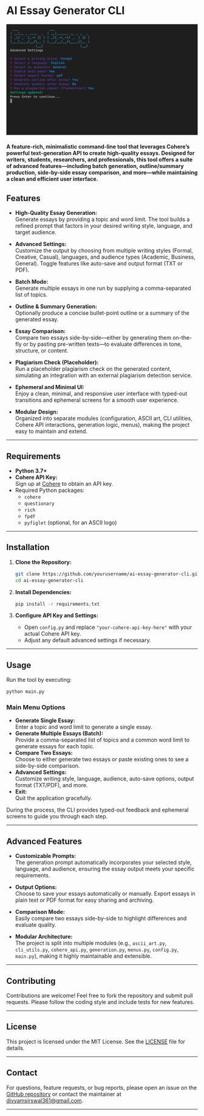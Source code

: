 # AI Essay Generator CLI

![AI Essay Generator CLI Screenshot](./assets/image.png)

#### A feature-rich, minimalistic command-line tool that leverages Cohere’s powerful text-generation API to create high-quality essays. Designed for writers, students, researchers, and professionals, this tool offers a suite of advanced features—including batch generation, outline/summary production, side-by-side essay comparison, and more—while maintaining a clean and efficient user interface.

## Features

- **High-Quality Essay Generation:**  
  Generate essays by providing a topic and word limit. The tool builds a refined prompt that factors in your desired writing style, language, and target audience.

- **Advanced Settings:**  
  Customize the output by choosing from multiple writing styles (Formal, Creative, Casual), languages, and audience types (Academic, Business, General). Toggle features like auto-save and output format (TXT or PDF).

- **Batch Mode:**  
  Generate multiple essays in one run by supplying a comma-separated list of topics.

- **Outline & Summary Generation:**  
  Optionally produce a concise bullet-point outline or a summary of the generated essay.

- **Essay Comparison:**  
  Compare two essays side-by-side—either by generating them on-the-fly or by pasting pre-written texts—to evaluate differences in tone, structure, or content.

- **Plagiarism Check (Placeholder):**  
  Run a placeholder plagiarism check on the generated content, simulating an integration with an external plagiarism detection service.

- **Ephemeral and Minimal UI:**  
  Enjoy a clean, minimal, and responsive user interface with typed-out transitions and ephemeral screens for a smooth user experience.

- **Modular Design:**  
  Organized into separate modules (configuration, ASCII art, CLI utilities, Cohere API interactions, generation logic, menus), making the project easy to maintain and extend.

---

## Requirements

- **Python 3.7+**
- **Cohere API Key:**  
  Sign up at [Cohere](https://dashboard.cohere.com/) to obtain an API key.
- Required Python packages:
  - `cohere`
  - `questionary`
  - `rich`
  - `fpdf`
  - `pyfiglet` (optional, for an ASCII logo)

---

## Installation

1. **Clone the Repository:**

   ```bash
   git clone https://github.com/yourusername/ai-essay-generator-cli.git
   cd ai-essay-generator-cli
   ```

2. **Install Dependencies:**

   ```bash
   pip install -r requirements.txt
   ```

3. **Configure API Key and Settings:**
   - Open `config.py` and replace `"your-cohere-api-key-here"` with your actual Cohere API key.
   - Adjust any default advanced settings if necessary.

---

## Usage

Run the tool by executing:

```bash
python main.py
```

### Main Menu Options

- **Generate Single Essay:**  
  Enter a topic and word limit to generate a single essay.
- **Generate Multiple Essays (Batch):**  
  Provide a comma-separated list of topics and a common word limit to generate essays for each topic.
- **Compare Two Essays:**  
  Choose to either generate two essays or paste existing ones to see a side-by-side comparison.
- **Advanced Settings:**  
  Customize writing style, language, audience, auto-save options, output format (TXT/PDF), and more.
- **Exit:**  
  Quit the application gracefully.

During the process, the CLI provides typed-out feedback and ephemeral screens to guide you through each step.

---

## Advanced Features

- **Customizable Prompts:**  
  The generation prompt automatically incorporates your selected style, language, and audience, ensuring the essay output meets your specific requirements.

- **Output Options:**  
  Choose to save your essays automatically or manually. Export essays in plain text or PDF format for easy sharing and archiving.

- **Comparison Mode:**  
  Easily compare two essays side-by-side to highlight differences and evaluate quality.

- **Modular Architecture:**  
  The project is split into multiple modules (e.g., `ascii_art.py`, `cli_utils.py`, `cohere_api.py`, `generation.py`, `menus.py`, `config.py`, `main.py`), making it highly maintainable and extensible.

---

## Contributing

Contributions are welcome! Feel free to fork the repository and submit pull requests. Please follow the coding style and include tests for new features.

---

## License

This project is licensed under the MIT License. See the [LICENSE](LICENSE) file for details.

---

## Contact

For questions, feature requests, or bug reports, please open an issue on the [GitHub repository](https://github.com/Divyamsirswal/EasyEssay) or contact the maintainer at divyamsirswal361@gmail.com.

---
